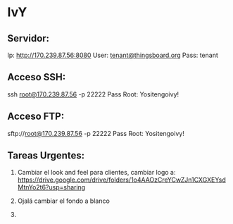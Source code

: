 # IvY


## Servidor:
Ip: http://170.239.87.56:8080
User: tenant@thingsboard.org
Pass: tenant

## Acceso SSH:
ssh root@170.239.87.56 -p 22222
Pass Root: Yositengoivy!

## Acceso FTP:
sftp://root@170.239.87.56 -p 22222
Pass Root: Yositengoivy!

## Tareas Urgentes:

1. Cambiar el look and feel para clientes, cambiar logo a:
https://drive.google.com/drive/folders/1o4AAOzCreYCwZJn1CXGXEYsdMtnYo2t6?usp=sharing

2. Ojalá cambiar el fondo a blanco

3. 
